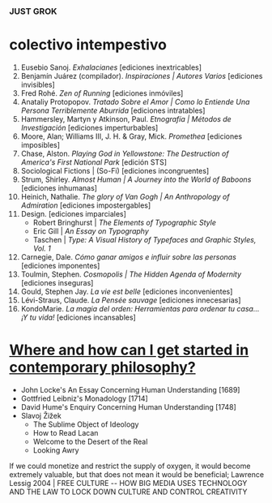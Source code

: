 ### JUST GROK
# colectivo intempestivo
1. Eusebio Sanoj. _Exhalacianes_ [ediciones inextricables]
2. Benjamín Juárez (compilador). _Inspiraciones | Autores Varios_ [ediciones invisibles]
3. Fred Rohé. _Zen of Running_ [ediciones inmóviles]
4. Anataliy Protopopov. _Tratado Sobre el Amor | Como lo Entiende Una Persona Terriblemente Aburrida_ [ediciones intratables] 
5. Hammersley, Martyn y Atkinson, Paul. _Etnografía | Métodos de Investigación_ [ediciones imperturbables]
6. Moore, Alan; Williams III, J. H. & Gray, Mick. _Promethea_ [ediciones imposibles]
7. Chase, Alston. _Playing God in Yellowstone: The Destruction of America's First National Park_ [edición STS]
8. Sociological Fictions | (So-Fi) [ediciones incongruentes]
9. Strum, Shirley. _Almost Human | A Journey into the World of Baboons_ [ediciones inhumanas]
10. Heinich, Nathalie. _The glory of Van Gogh | An Anthropology of Admiration_ [ediciones impostergables]
11. Design. [ediciones imparciales]
	- Robert Bringhurst | _The Elements of Typographic Style_
	- Eric Gill | _An Essay on Typography_
	- Taschen | _Type: A Visual History of Typefaces and Graphic Styles, Vol. 1_
12. Carnegie, Dale. _Cómo ganar amigos e influir sobre las personas_ [ediciones imponentes]
13. Toulmin, Stephen. _Cosmopolis | The Hidden Agenda of Modernity_ [ediciones inseguras]
14. Gould, Stephen Jay. _La vie est belle_ [ediciones inconvenientes]
15. Lévi-Straus, Claude. _La Pensée sauvage_ [ediciones innecesarias]
16. KondoMarie. _La magia del orden: Herramientas para ordenar tu casa... ¡Y tu vida!_ [ediciones incansables]

# [Where and how can I get started in contemporary philosophy?](https://philosophy.stackexchange.com/questions/256/where-and-how-can-i-get-started-in-contemporary-philosophy/6794#6794)
- John Locke's An Essay Concerning Human Understanding [1689]
- Gottfried Leibniz's Monadology [1714]
- David Hume's Enquiry Concerning Human Understanding [1748]
- Slavoj Žižek
	- The Sublime Object of Ideology
	- How to Read Lacan
	- Welcome to the Desert of the Real
	- Looking Awry

If we could monetize and restrict the supply of oxygen, it would become extremely valuable, but that does not mean it would be beneficial;
Lawrence Lessig 2004 | FREE CULTURE -- HOW BIG MEDIA USES TECHNOLOGY AND THE LAW TO LOCK DOWN CULTURE AND CONTROL CREATIVITY 
